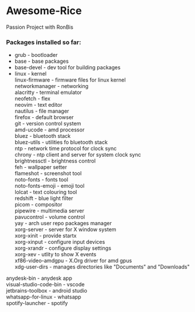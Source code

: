 # Awesome-Rice
Passion Project with RonBis

### Packages installed so far:

- grub                   - bootloader<br />
- base                   - base packages<br />
- base-devel             - dev tool for building packages<br />
- linux                  - kernel<br />
linux-firmware         - firmware files for linux kernel<br />
networkmanager         - networking<br />
alacritty              - terminal emulator<br />
neofetch               - flex<br />
neovim                 - text editor <br />
nautilus               - file manager<br />
firefox                - default browser<br />
git                    - version control system<br />
amd-ucode              - amd processor<br />
bluez                  - bluetooth stack<br />
bluez-utils            - utilities fo bluetooth stack<br />
ntp                    - network time protocol for clock sync<br />
chrony                 - ntp client and server for system clock sync <br />
brightnessctl          - brightness control<br />
feh                    - wallpaper setter<br />
flameshot              - screenshot tool<br />
noto-fonts             - fonts tool<br />
noto-fonts-emoji       - emoji tool<br />
lolcat                 - text colouring tool<br />
redshift               - blue light filter<br />
picom                  - compositor<br />
pipewire               - multimedia server<br />
pavucontrol            - volume control<br />
yay                    - arch user repo packages manager<br />
xorg-server            - server for X window system<br />
xorg-xinit             - provide startx <br />
xorg-xinput            - configure input devices<br />
xorg-xrandr            - configure display settings<br />
xorg-xev               - utlity to show X events <br />
xf86-video-amdgpu      - X.Org driver for amd gpus<br />
xdg-user-dirs          - manages directories like "Documents" and "Downloads"<br />

anydesk-bin            - anydesk app<br />
visual-studio-code-bin - vscode<br />
jetbrains-toolbox      - android studio<br />
whatsapp-for-linux     - whatsapp<br />
spotify-launcher       - spotify<br />






